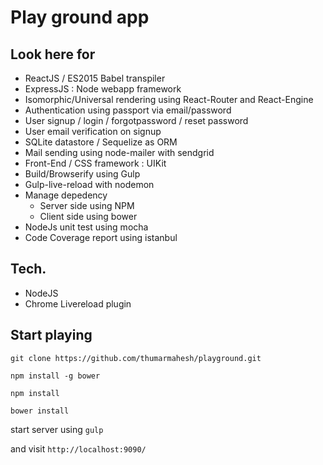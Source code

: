 # Play ground app

## Look here for

- ReactJS / ES2015 Babel transpiler
- ExpressJS : Node webapp framework
- Isomorphic/Universal rendering using React-Router and React-Engine
- Authentication using passport via email/password
- User signup / login / forgotpassword / reset password
- User email verification on signup
- SQLite datastore / Sequelize as ORM
- Mail sending using node-mailer with sendgrid
- Front-End / CSS framework : UIKit
- Build/Browserify using Gulp
- Gulp-live-reload with nodemon
- Manage depedency
  - Server side using NPM
  - Client side using bower
- NodeJs unit test using mocha
- Code Coverage report using istanbul

## Tech.
- NodeJS
- Chrome Livereload plugin

## Start playing
```git clone https://github.com/thumarmahesh/playground.git```

```npm install -g bower```

```npm install```

```bower install```

start server using ```gulp```

and visit  ```http://localhost:9090/```
